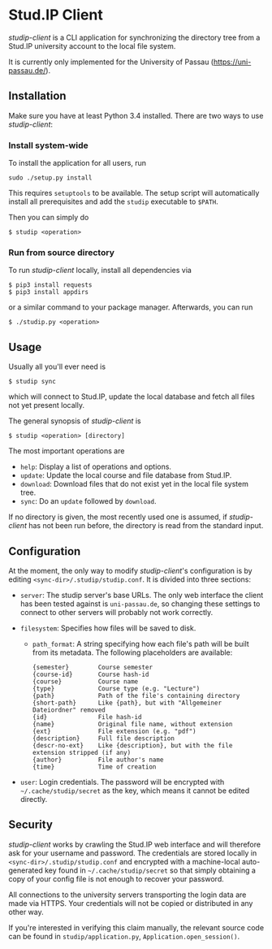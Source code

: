 Stud.IP Client
==============

_studip-client_ is a CLI application for synchronizing the directory tree from a Stud.IP
university account to the local file system.

It is currently only implemented for the University of Passau (https://uni-passau.de/).

Installation
------------

Make sure you have at least Python 3.4 installed. There are two ways to use _studip-client_:

### Install system-wide

To install the application for all users, run

```
sudo ./setup.py install
```

This requires `setuptools` to be available. The setup script will
automatically install all prerequisites and add the `studip` executable to `$PATH`.

Then you can simply do

```
$ studip <operation>
```

### Run from source directory

To run _studip-client_ locally, install all dependencies via

```
$ pip3 install requests
$ pip3 install appdirs
```

or a similar command to your package manager. Afterwards, you can run

```
$ ./studip.py <operation>
```

Usage
-----

Usually all you'll ever need is

```
$ studip sync
```

which will connect to Stud.IP, update the local database and fetch all files not yet present
locally.

The general synopsis of _studip-client_ is

```
$ studip <operation> [directory]
```

The most important operations are

- `help`: Display a list of operations and options.
- `update`: Update the local course and file database from Stud.IP.
- `download`: Download files that do not exist yet in the local file system tree.
- `sync`: Do an `update` followed by `download`.

If no directory is given, the most recently used one is assumed, if _studip-client_ has not been
run before, the directory is read from the standard input.

Configuration
-------------

At the moment, the only way to modify _studip-client_'s configuration is by editing
`<sync-dir>/.studip/studip.conf`. It is divided into three sections:

- `server`: The studip server's base URLs. The only web interface the client has been tested
  against is `uni-passau.de`, so changing these settings to connect to other servers will probably
  not work correctly.
- `filesystem`: Specifies how files will be saved to disk.
    - `path_format`: A string specifying how each file's path will be built from its metadata. The
      following placeholders are available:

      ```
      {semester}        Course semester
      {course-id}       Course hash-id
      {course}          Course name
      {type}            Course type (e.g. "Lecture")
      {path}            Path of the file's containing directory
      {short-path}      Like {path}, but with "Allgemeiner Dateiordner" removed
      {id}              File hash-id
      {name}            Original file name, without extension
      {ext}             File extension (e.g. "pdf")
      {description}     Full file description
      {descr-no-ext}    Like {description}, but with the file extension stripped (if any)
      {author}          File author's name
      {time}            Time of creation
      ```

- `user`: Login credentials. The password will be encrypted with `~/.cache/studip/secret` as the
  key, which means it cannot be edited directly.

Security
--------

_studip-client_ works by crawling the Stud.IP web interface and will therefore ask for your
username and password. The credentials are stored locally in `<sync-dir>/.studip/studip.conf` and
encrypted with a machine-local auto-generated key found in `~/.cache/studip/secret` so that
simply obtaining a copy of your config file is not enough to recover your password.

All connections to the university servers transporting the login data are made via HTTPS.
Your credentials will not be copied or distributed in any other way.

If you're interested in verifying this claim manually, the relevant source code can be found in
`studip/application.py`, `Application.open_session()`.
